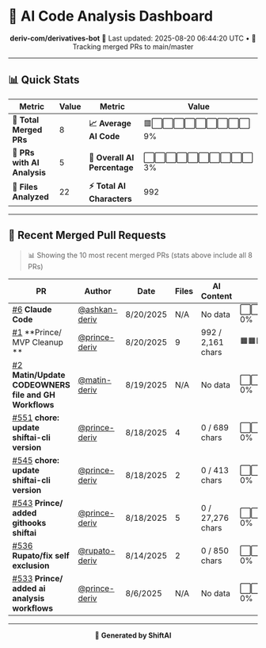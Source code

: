 # 🤖 AI Code Analysis Dashboard

<div align="center">

**deriv-com/derivatives-bot**
📅 Last updated: 2025-08-20 06:44:20 UTC • 🔄 Tracking merged PRs to main/master

</div>

---

## 📊 Quick Stats

| Metric                      | Value | Metric                       | Value                   |
| --------------------------- | ----- | ---------------------------- | ----------------------- |
| **📁 Total Merged PRs**     | 8     | **📈 Average AI Code**       | 🟥⬜⬜⬜⬜⬜⬜⬜⬜⬜ 9% |
| **🤖 PRs with AI Analysis** | 5     | **🎯 Overall AI Percentage** | ⬜⬜⬜⬜⬜⬜⬜⬜⬜⬜ 3% |
| **📄 Files Analyzed**       | 22    | **⚡ Total AI Characters**   | 992                     |

---

## 🚀 Recent Merged Pull Requests

> 📊 Showing the 10 most recent merged PRs (stats above include all 8 PRs)

| PR                                                        | Author                                           | Date      | Files | AI Content        | Percentage                         |
| --------------------------------------------------------- | ------------------------------------------------ | --------- | ----- | ----------------- | ---------------------------------- |
| [#6](#) **Claude Code**                                   | [@ashkan-deriv](https://github.com/ashkan-deriv) | 8/20/2025 | N/A   | No data           | ⬜⬜⬜⬜⬜⬜⬜⬜⬜⬜⬜⬜⬜⬜⬜ 0%  |
| [#1](#) **Prince/ MVP Cleanup **                          | [@prince-deriv](https://github.com/prince-deriv) | 8/20/2025 | 9     | 992 / 2,161 chars | 🟧🟧🟧🟧🟧🟧🟧⬜⬜⬜⬜⬜⬜⬜⬜ 46% |
| [#2](#) **Matin/Update CODEOWNERS file and GH Workflows** | [@matin-deriv](https://github.com/matin-deriv)   | 8/19/2025 | N/A   | No data           | ⬜⬜⬜⬜⬜⬜⬜⬜⬜⬜⬜⬜⬜⬜⬜ 0%  |
| [#551](#) **chore: update shiftai-cli version**           | [@prince-deriv](https://github.com/prince-deriv) | 8/18/2025 | 4     | 0 / 689 chars     | ⬜⬜⬜⬜⬜⬜⬜⬜⬜⬜⬜⬜⬜⬜⬜ 0%  |
| [#545](#) **chore: update shiftai-cli version**           | [@prince-deriv](https://github.com/prince-deriv) | 8/18/2025 | 2     | 0 / 413 chars     | ⬜⬜⬜⬜⬜⬜⬜⬜⬜⬜⬜⬜⬜⬜⬜ 0%  |
| [#543](#) **Prince/ added githooks shiftai**              | [@prince-deriv](https://github.com/prince-deriv) | 8/18/2025 | 5     | 0 / 27,276 chars  | ⬜⬜⬜⬜⬜⬜⬜⬜⬜⬜⬜⬜⬜⬜⬜ 0%  |
| [#536](#) **Rupato/fix self exclusion**                   | [@rupato-deriv](https://github.com/rupato-deriv) | 8/14/2025 | 2     | 0 / 850 chars     | ⬜⬜⬜⬜⬜⬜⬜⬜⬜⬜⬜⬜⬜⬜⬜ 0%  |
| [#533](#) **Prince/ added ai analysis workflows**         | [@prince-deriv](https://github.com/prince-deriv) | 8/6/2025  | N/A   | No data           | ⬜⬜⬜⬜⬜⬜⬜⬜⬜⬜⬜⬜⬜⬜⬜ 0%  |

---

<div align="center">

🚀 **Generated by ShiftAI**

</div>
